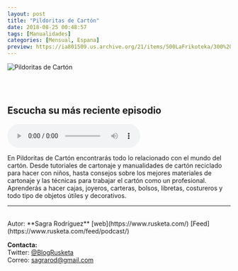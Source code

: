 ```yaml
---
layout: post
title: "Pildoritas de Cartón"
date: 2018-08-25 00:48:57
tags: [Manualidades]
categories: [Mensual, Espana]
preview: https://ia801509.us.archive.org/21/items/500LaFrikoteka/300%20Pildoritas-de-carton%20%281%29%20-%20Sagra%20Rodr%C3%ADguez.jpg
---
```


![Pildoritas de Cartón](https://ia801509.us.archive.org/21/items/500LaFrikoteka/500%20Pildoritas-de-carton%20%281%29%20-%20Sagra%20Rodr%C3%ADguez.jpg)

<br/>
<br/>

## Escucha su más reciente episodio

<!--reproductor-feed=https://www.rusketa.com/feed/podcast/-->
<!--reproductor-start-->
<audio id="audio" preload="auto" controls="" src="https://www.rusketa.com/wp-content/uploads/2018/08/Pildoritas-de-Carton-Episodio-5-1.mp3"></audio>
<!--reproductor-end-->

En Pildoritas de Cartón encontrarás todo lo relacionado con el mundo del cartón. Desde tutoriales de cartonaje y manualidades de cartón reciclado para hacer con niños, hasta consejos sobre los mejores materiales de cartonaje y las técnicas para trabajar el cartón como un profesional. Aprenderás a hacer cajas, joyeros, carteras, bolsos, libretas, costureros y todo tipo de objetos útiles y decorativos.

_ _ _

<br>
Autor: **Sagra Rodríguez**  
[web](https://www.rusketa.com/)  
[Feed](https://www.rusketa.com/feed/podcast/)  


**Contacta:**  
Twitter: [@BlogRusketa](https://twitter.com/BlogRusketa)  
Correo: [sagrarod@gmail.com](mailto:sagrarod@gmail.com)  

